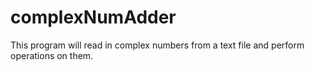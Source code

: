 complexNumAdder
===============
This program will read in complex numbers from a text file and perform operations on them.
